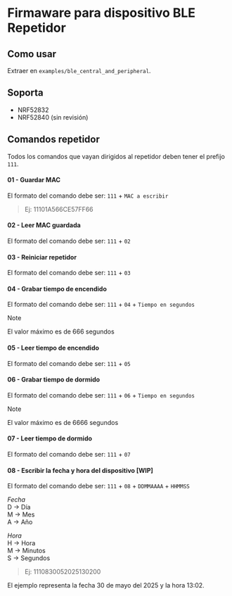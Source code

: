 # Firmaware para dispositivo BLE Repetidor

## Como usar
Extraer en `examples/ble_central_and_peripheral`.

## Soporta
- NRF52832
- NRF52840 (sin revisión)



## Comandos repetidor

Todos los comandos que vayan dirigidos al repetidor deben tener el prefijo `111`.


#### 01 - Guardar MAC

El formato del comando debe ser:
`111` + `MAC a escribir`


>Ej: 11101A566CE57FF66



#### 02 - Leer MAC guardada

El formato del comando debe ser:
`111` + `02`


#### 03 - Reiniciar repetidor

El formato del comando debe ser:
`111` + `03`



#### 04 - Grabar tiempo de encendido

El formato del comando debe ser:
`111` + `04` + `Tiempo en segundos`

> [!NOTE]
> El valor máximo es de 666 segundos



#### 05 - Leer tiempo de encendido

El formato del comando debe ser:
`111` + `05`



#### 06 - Grabar tiempo de dormido

El formato del comando debe ser:
`111` + `06` + `Tiempo en segundos`
> [!NOTE]
> El valor máximo es de 6666 segundos



#### 07 - Leer tiempo de dormido

El formato del comando debe ser:
`111` + `07`


#### 08 - Escribir la fecha y hora del dispositivo [WIP]

El formato del comando debe ser:
`111` + `08` + `DDMMAAAA` + `HHMMSS`

*Fecha*<br>
D -> Día<br>
M -> Mes<br>
A -> Año<br>

*Hora*<br>
H -> Hora<br>
M -> Minutos<br>
S -> Segundos<br>

>Ej: 1110830052025130200

El ejemplo representa la fecha 30 de mayo del 2025 y la hora 13:02.